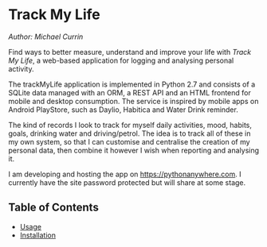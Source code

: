 # Track My Life

_Author: Michael Currin_

Find ways to better measure, understand and improve your life with _Track My Life_, a web-based application for logging and analysing personal activity. 

The trackMyLife application is implemented in Python 2.7 and consists of a SQLite data managed with an ORM, a REST API and an HTML frontend for mobile and desktop consumption. The service is inspired by mobile apps on Android PlayStore, such as Daylio, Habitica and Water Drink reminder.

The kind of records I look to track for myself daily activities, mood, habits, goals, drinking water and driving/petrol. The idea is to track all of these in my own system, so that I can customise and centralise the creation of my personal data, then combine it however I wish when reporting and analysing it.

I am developing and hosting the app on https://pythonanywhere.com. I currently have the site password protected but will share at some stage.

## Table of Contents

- [Usage](/docs/usage.md)
- [Installation](/docs/installation.md)
